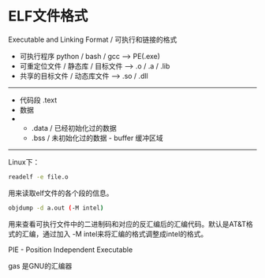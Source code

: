 # ELF文件格式

Executable and Linking Format / 可执行和链接的格式

- 可执行程序  python / bash / gcc --> PE(.exe)
- 可重定位文件 / 静态库 / 目标文件 --> .o / .a / .lib
- 共享的目标文件 / 动态库文件 --> .so / .dll

----

- 代码段 .text
- 数据
- - .data / 已经初始化过的数据
  - .bss / 未初始化过的数据 - buffer 缓冲区域

----

Linux下：

```bash
readelf -e file.o
```

用来读取elf文件的各个段的信息。

```bash
objdump -d a.out (-M intel)
```

用来查看可执行文件中的二进制码和对应的反汇编后的汇编代码。默认是AT&T格式的汇编，通过加入 -M intel来将汇编的格式调整成intel的格式。

PIE - Position Independent Executable

gas 是GNU的汇编器